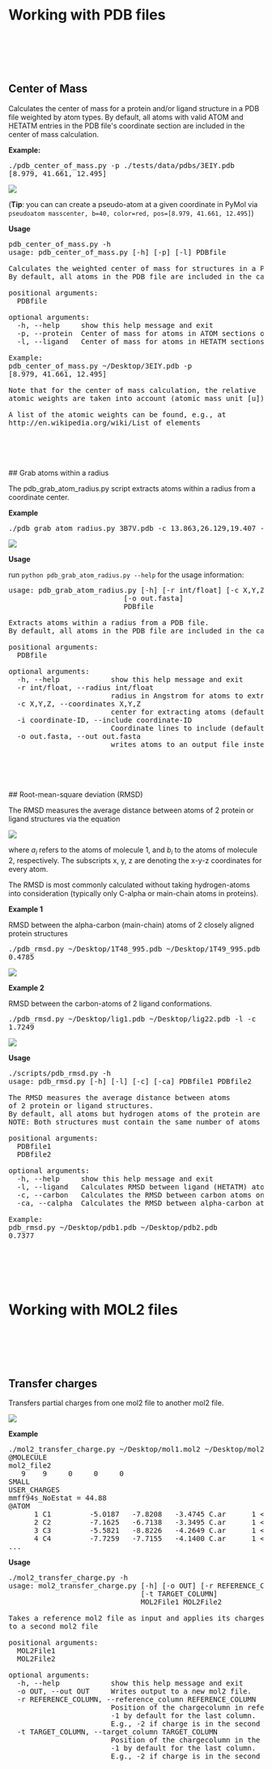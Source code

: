 # Working with PDB files

<br>
<br>
<br>
<br>

## Center of Mass

Calculates the center of mass for a protein and/or ligand structure in a PDB file weighted by atom types. By default, all atoms with valid ATOM and HETATM entries in the PDB file's coordinate section are included in the center of mass calculation.

**Example:**

<pre>./pdb_center_of_mass.py -p ./tests/data/pdbs/3EIY.pdb 
[8.979, 41.661, 12.495]</pre>


![](./images/ex_pdb_center_of_mass.png)

(**Tip**: you can can create a pseudo-atom at a given coordinate in PyMol via  
`pseudoatom masscenter, b=40, color=red, pos=[8.979, 41.661, 12.495]`)

**Usage**

<pre>
pdb_center_of_mass.py -h
usage: pdb_center_of_mass.py [-h] [-p] [-l] PDBfile

Calculates the weighted center of mass for structures in a PDB file.
By default, all atoms in the PDB file are included in the calculation.

positional arguments:
  PDBfile

optional arguments:
  -h, --help     show this help message and exit
  -p, --protein  Center of mass for atoms in ATOM sections only
  -l, --ligand   Center of mass for atoms in HETATM sections only

Example:
pdb_center_of_mass.py ~/Desktop/3EIY.pdb -p
[8.979, 41.661, 12.495]

Note that for the center of mass calculation, the relative
atomic weights are taken into account (atomic mass unit [u]).

A list of the atomic weights can be found, e.g., at
http://en.wikipedia.org/wiki/List_of_elements
</pre>

<br>
<br>
<br>
<br>
## Grab atoms within a radius

The pdb_grab_atom_radius.py script extracts atoms within a radius from a coordinate center.

**Example**  

<pre>./pdb_grab_atom_radius.py 3B7V.pdb -c 13.863,26.129,19.407 -r 7.0 -o 3B7V_rad7.pdb</pre>

![](./images/ex_grab_radius.png)


**Usage** 

run `python pdb_grab_atom_radius.py --help` for the usage information:

<pre>
usage: pdb_grab_atom_radius.py [-h] [-r int/float] [-c X,Y,Z] [-i coordinate-ID]
                           [-o out.fasta]
                           PDBfile

Extracts atoms within a radius from a PDB file.
By default, all atoms in the PDB file are included in the calculation.

positional arguments:
  PDBfile

optional arguments:
  -h, --help            show this help message and exit
  -r int/float, --radius int/float
                        radius in Angstrom for atoms to extract (default 10.0)
  -c X,Y,Z, --coordinates X,Y,Z
                        center for extracting atoms (default "0,0,0")
  -i coordinate-ID, --include coordinate-ID
                        Coordinate lines to include (default: "ATOM,HETATM")
  -o out.fasta, --out out.fasta
                        writes atoms to an output file instead of printing it to the screen</pre>

<br>
<br>
<br>
<br>
## Root-mean-square deviation (RMSD)

The RMSD measures the average distance between atoms of 2 protein or ligand structures via the equation

![](./images/rmsd_equation.png)

where *a<sub>i</sub>* refers to the atoms of molecule 1, and *b<sub>i</sub>* to the atoms of molecule 2, respectively. The subscripts x, y, z are denoting the x-y-z coordinates for every atom.

The RMSD is most commonly calculated without taking hydrogen-atoms into consideration (typically only C-alpha or main-chain atoms in proteins).


**Example 1**  

RMSD between the alpha-carbon (main-chain) atoms of 2 closely aligned protein structures
<pre>./pdb_rmsd.py ~/Desktop/1T48_995.pdb ~/Desktop/1T49_995.pdb -ca
0.4785</pre>

![](./images/ex_pdb_rmsd_prot.png)

**Example 2**  

RMSD between the carbon-atoms of 2 ligand conformations.
<pre>./pdb_rmsd.py ~/Desktop/lig1.pdb ~/Desktop/lig22.pdb -l -c
1.7249</pre>


![](./images/ex_pdb_rmsd.png)

**Usage**

<pre>
./scripts/pdb_rmsd.py -h
usage: pdb_rmsd.py [-h] [-l] [-c] [-ca] PDBfile1 PDBfile2

The RMSD measures the average distance between atoms 
of 2 protein or ligand structures.
By default, all atoms but hydrogen atoms of the protein are included in the RMSD calculation.
NOTE: Both structures must contain the same number of atoms in similar order.

positional arguments:
  PDBfile1
  PDBfile2

optional arguments:
  -h, --help     show this help message and exit
  -l, --ligand   Calculates RMSD between ligand (HETATM) atoms.
  -c, --carbon   Calculates the RMSD between carbon atoms only.
  -ca, --calpha  Calculates the RMSD between alpha-carbon atoms only.

Example:
pdb_rmsd.py ~/Desktop/pdb1.pdb ~/Desktop/pdb2.pdb
0.7377
</pre>

<br>
<br>
<br>
<br>

# Working with MOL2 files

<br>
<br>
<br>
<br>

## Transfer charges

Transfers partial charges from one mol2 file to another mol2 file.

![](./images/ex_mol2_transfer_charge.png)


**Example**


<pre>./mol2_transfer_charge.py ~/Desktop/mol1.mol2 ~/Desktop/mol2.mol2
@<TRIPOS>MOLECULE
mol2_file2
   9    9     0     0     0
SMALL
USER_CHARGES  
mmff94s_NoEstat = 44.88
@<TRIPOS>ATOM
      1 C1         -5.0187   -7.8208   -3.4745 C.ar      1 <0>        -0.0736
      2 C2         -7.1625   -6.7138   -3.3495 C.ar      1 <0>        -0.0770
      3 C3         -5.5821   -8.8226   -4.2649 C.ar      1 <0>        -0.1229
      4 C4         -7.7259   -7.7155   -4.1400 C.ar      1 <0>        -0.1228
...
</pre>

**Usage**

<pre>./mol2_transfer_charge.py -h
usage: mol2_transfer_charge.py [-h] [-o OUT] [-r REFERENCE_COLUMN]
                               [-t TARGET_COLUMN]
                               MOL2File1 MOL2File2

Takes a reference mol2 file as input and applies its charges
to a second mol2 file

positional arguments:
  MOL2File1
  MOL2File2

optional arguments:
  -h, --help            show this help message and exit
  -o OUT, --out OUT     Writes output to a new mol2 file.
  -r REFERENCE_COLUMN, --reference_column REFERENCE_COLUMN
                        Position of the chargecolumn in reference molecule.
                        -1 by default for the last column.
                        E.g., -2 if charge is in the second last column.
  -t TARGET_COLUMN, --target_column TARGET_COLUMN
                        Position of the chargecolumn in the to-be-fixed molecule.
                        -1 by default for the last column.
                        E.g., -2 if charge is in the second last column.</pre>
